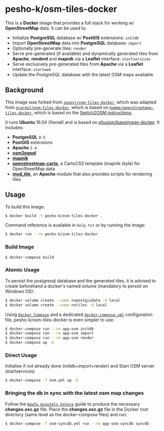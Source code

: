 # pesho-k/osm-tiles-docker

<!--About-->

This is a **Docker** image that provides a full stack for working w/ **OpenStreetMap** data. It can be used to:

- Initialize **PostgreSQL** database w/ **PostGIS** extensions: `initdb`
- Import **OpenStreetMap** data into **PostgreSQL** database: `import`
- Optionally pre-generate tiles: `render`
- Serve pre-generated (if available) and dynamically generated tiles from **Apache**, **renderd** and **mapnik** via a **Leaflet** interface: `startservices`
- Serve exclusively pre-generated tiles from **Apache** via a **Leaflet** interface: `startweb`
- Update the PostgreSQL database with the latest OSM maps available

## Background

This image was forked from [`zavpyj/osm-tiles-docker`](https://github.com/zavpyj/osm-tiles-docker), which was adapted from [`ncareol/osm-tiles-docker`](https://github.com/ncareol/osm-tiles-docker), which is based on [`homme/openstreetmap-tiles-docker`](https://hub.docker.com/r/homme/openstreetmap-tiles-docker/), which is based on the [Switch2OSM instructions](https://switch2osm.org/serving-tiles/manually-building-a-tile-server-14-04/).

It runs **Ubuntu** 16.04 (Xenial) and is based on [phusion/baseimage-docker](https://github.com/phusion/baseimage-docker). It includes:

- **PostgreSQL** `9.5`
- **PostGIS** extensions
- **Apache** `2.4`
- [**osm2pgsql**](http://wiki.openstreetmap.org/wiki/Osm2pgsql)
- [**mapnik**](http://mapnik.org/)
- [**openstreetmap-carto**](https://github.com/gravitystorm/openstreetmap-carto), a CartoCSS template (mapnik style) for OpenStreetMap data
- [**mod_tile**](http://wiki.openstreetmap.org/wiki/Mod_tile), an **Apache** module that also provides scripts for rendering tiles

## Usage

To build this image:

```sh
$ docker build -t pesho-k/osm-tiles-docker .
```

Command reference is available in `help.txt` or by running the image:

```sh
$ docker run --rm pesho-k/osm-tiles-docker
```

### Build Image
```sh
$ docker-compose build
```

### Atomic Usage

To persist the postgresql database and the generated tiles, it is advised to create beforehand a docker's named volume (mandatory to persist on Windows OS):

```sh
$ docker volume create --name nvpostgisdata -d local
$ docker volume create --name nvtiles -d local
```

Using [`Docker Compose`](https://docs.docker.com/compose/) and a dedicated [`docker-compose.yml`](https://docs.docker.com/compose/compose-file/) configuration file, pesho-k/osm-tiles-docker is even simpler to use:
```sh
$ docker-compose run --rm app-osm initdb
$ docker-compose run --rm app-osm import
$ docker-compose run --rm app-osm render
$ docker-compose up -d
```

### Direct Usage

Initialise if not already done (initdb+import+render) and Start OSM server (startservices)

```sh
$ docker-compose -f osm.yml up -d
```

### Bringing the db in sync with the latest osm map changes

Follow the [`HowTo minutely hstore`](http://wiki.openstreetmap.org/wiki/HowTo_minutely_hstore) guide to produce the necessary **changes.osc.gz** file.
Place the **changes.osc.gz** file in the Docker root directory (same level as the docker-compose files) and run:

```sh
$ docker-compose -f osm-syncdb.yml run --rm app-osm-syncdb syncdb
```
